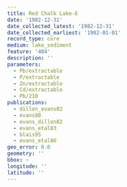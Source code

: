 ```yaml
---
title: Red Chalk Lake-E
date: '1982-12-31'
date_collected_latest: '1982-12-31'
date_collected_earliest: '1982-01-01'
record_type: core
medium: lake_sediment
feature: '484'
description: ''
parameters:
  - Pb/extractable
  - P/extractable
  - Zn/extractable
  - Cd/extractable
  - Pb/210
publications:
  - dillon_evans82
  - evans80
  - evans_dillon82
  - evans_etal83
  - blais95
  - evans_etal86
geo_error: 0.0
geometry: ''
bbox: ~
longitude: ''
latitude: ''
---
```

